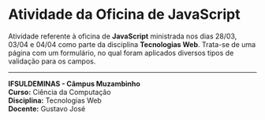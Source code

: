# Atividade da Oficina de JavaScript

Atividade referente à oficina de **JavaScript** ministrada nos dias 28/03, 03/04 e 04/04 como parte da disciplina **Tecnologias Web**. Trata-se de uma página com um formulário, no qual foram aplicados diversos tipos de validação para os campos.

---

**IFSULDEMINAS - Câmpus Muzambinho**  
**Curso:** Ciência da Computação  
**Disciplina:** Tecnologias Web  
**Docente:** Gustavo José  